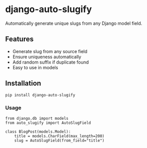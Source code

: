 # django-auto-slugify

Automatically generate unique slugs from any Django model field.

## Features
- Generate slug from any source field
- Ensure uniqueness automatically
- Add random suffix if duplicate found
- Easy to use in models

## Installation
```bash
pip install django-auto-slugify
```


### Usage
```
from django.db import models
from auto_slugify import AutoSlugField

class BlogPost(models.Model):
    title = models.CharField(max_length=200)
    slug = AutoSlugField(from_field="title")

```